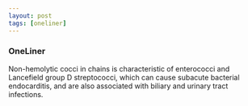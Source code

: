 ```yaml
---
layout: post
tags: [oneliner]
---
```



### OneLiner

Non-hemolytic cocci in chains is characteristic of enterococci and Lancefield group D streptococci, which can cause subacute bacterial endocarditis, and are also associated with biliary and urinary tract infections.
